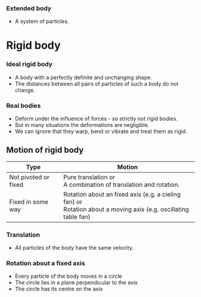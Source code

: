 ### Extended body
* A system of particles.

# Rigid body
### Ideal rigid body
* A body with a perfectly definite and unchanging shape. 
* The distances between all pairs of particles of such a body do not change.
### Real bodies
* Deform under the influence of forces - so strictly not rigid bodies.
* But in many situations the deformations are negligible.
* We can ignore that they warp, bend or vibrate and treat them as rigid.

## Motion of rigid body
|Type| Motion|
|-|-|
|Not pivoted or fixed | Pure translation or <br> A combination of translation and rotation.|
|Fixed in some way | Rotation about an fixed axis (e.g. a cieling fan) or <br> Rotation about a moving axis (e.g. oscillating table fan)|

### Translation
* All particles of the body have the same velocity.
### Rotation about a fixed axis
* Every particle of the body moves in a circle
* The circle lies in a plane perpendicular to the axis 
* The circle has its centre on the axis





